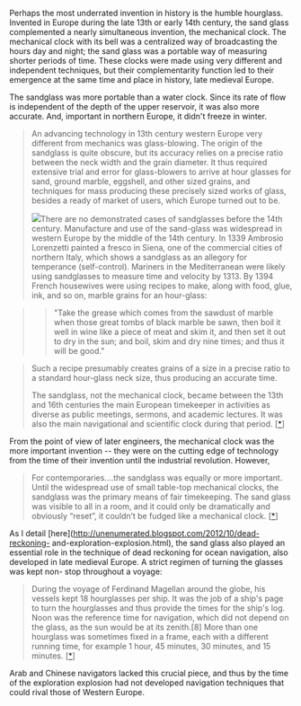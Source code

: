 Perhaps the most underrated invention in history is the humble hourglass.
Invented in Europe during the late 13th or early 14th century, the sand glass
complemented a nearly simultaneous invention, the mechanical clock.  The
mechanical clock with its bell was a centralized way of broadcasting the hours
day and night; the sand glass was a portable way of measuring shorter periods
of time.  These clocks were made using very different and independent
techniques, but their complementarity function led to their emergence at the
same time and place in history, late medieval Europe.  
  
The sandglass was more portable than a water clock. Since its rate of flow is
independent of the depth of the upper reservoir, it was also more accurate.
And, important in northern Europe, it didn't freeze in winter.  

> An advancing technology in 13th century western Europe very different from
> mechanics was glass-blowing. The origin of the sandglass is quite obscure,
> but its accuracy relies on a precise ratio between the neck width and the
> grain diameter. It thus required extensive trial and error for glass-blowers
> to arrive at hour glasses for sand, ground marble, eggshell, and other sized
> grains, and techniques for mass producing these precisely sized works of
> glass, besides a ready of market of users, which Europe turned out to be.  
>  
>
> [![](http://szabo.best.vwh.net/SandglassOld.jpg)](http://szabo.best.vwh.net/SandglassOld.jpg)There
> are no demonstrated cases of sandglasses before the 14th century.
> Manufacture and use of the sand-glass was widespread in western Europe by
> the middle of the 14th century. In 1339 Ambrosio Lorenzetti painted a fresco
> in Siena, one of the commercial cities of northern Italy, which shows a
> sandglass as an allegory for temperance (self-control). Mariners in the
> Mediterranean were likely using sandglasses to measure time and velocity by
> 1313. By 1394 French housewives were using recipes to make, along with food,
> glue, ink, and so on, marble grains for an hour-glass:  
>
>

>> "Take the grease which comes from the sawdust of marble when those great
tombs of black marble be sawn, then boil it well in wine like a piece of meat
and skim it, and then set it out to dry in the sun; and boil, skim and dry
nine times; and thus it will be good."

>
> Such a recipe presumably creates grains of a size in a precise ratio to a
> standard hour-glass neck size, thus producing an accurate time.  
>  
> The sandglass, not the mechanical clock, became between the 13th and 16th
> centuries the main European timekeeper in activities as diverse as public
> meetings, sermons, and academic lectures. It was also the main navigational
> and scientific clock during that period.
> [[*](http://szabo.best.vwh.net/synch.html)]

From the point of view of later engineers, the mechanical clock was the more
important invention -- they were on the cutting edge of technology from the
time of their invention until the industrial revolution.  However,  

> For contemporaries....the sandglass was equally or more important.   Until
> the widespread use of small table-top mechanical clocks, the sandglass was
> the primary means of fair timekeeping.    The sand glass was visible to all
> in a room, and it could only be dramatically and obviously “reset”, it
> couldn’t be fudged like a mechanical clock.
> [[*](http://szabo.best.vwh.net/synch.html)]

As I detail [here](http://unenumerated.blogspot.com/2012/10/dead-reckoning-
and-exploration-explosion.html),  the sand glass also played an essential role
in the technique of dead reckoning for ocean navigation, also developed in
late medieval Europe.  A strict regimen of turning the glasses was kept non-
stop throughout a voyage:  

> During the voyage of Ferdinand Magellan around the globe, his vessels kept
> 18 hourglasses per ship. It was the job of a ship's page to turn the
> hourglasses and thus provide the times for the ship's log. Noon was the
> reference time for navigation, which did not depend on the glass, as the sun
> would be at its zenith.[8] More than one hourglass was sometimes fixed in a
> frame, each with a different running time, for example 1 hour, 45 minutes,
> 30 minutes, and 15 minutes. [[*](http://en.wikipedia.org/wiki/Hourglass)]

Arab and Chinese navigators lacked this crucial piece, and thus by the time of
the exploration explosion had not developed navigation techniques that could
rival those of Western Europe.  
  

